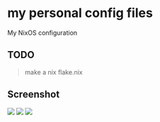 # my personal config files

My NixOS configuration

## TODO

> make a nix flake.nix

## Screenshot

<img src="https://github.com/vazw/dotfiles/blob/main/screenshot/2.png">
<img src="https://github.com/vazw/dotfiles/blob/main/screenshot/3.png">
<img src="https://github.com/vazw/dotfiles/blob/main/screenshot/1.png">
